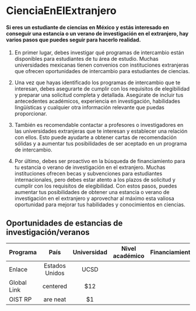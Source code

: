 # CienciaEnElExtranjero

#### Si eres un estudiante de ciencias en México y estás interesado en conseguir una estancia o un verano de investigación en el extranjero, hay varios pasos que puedes seguir para hacerlo realidad.

1. En primer lugar, debes investigar qué programas de intercambio están disponibles para estudiantes de tu área de estudio. Muchas universidades mexicanas tienen convenios con instituciones extranjeras que ofrecen oportunidades de intercambio para estudiantes de ciencias.

2. Una vez que hayas identificado los programas de intercambio que te interesan, debes asegurarte de cumplir con los requisitos de elegibilidad y preparar una solicitud completa y detallada. Asegúrate de incluir tus antecedentes académicos, experiencia en investigación, habilidades lingüísticas y cualquier otra información relevante que puedas proporcionar.

3. También es recomendable contactar a profesores o investigadores en las universidades extranjeras que te interesan y establecer una relación con ellos. Esto puede ayudarte a obtener cartas de recomendación sólidas y a aumentar tus posibilidades de ser aceptado en un programa de intercambio.

4. Por último, debes ser proactivo en la búsqueda de financiamiento para tu estancia o verano de investigación en el extranjero. Muchas instituciones ofrecen becas y subvenciones para estudiantes internacionales, pero debes estar atento a los plazos de solicitud y cumplir con los requisitos de elegibilidad.
Con estos pasos, puedes aumentar tus posibilidades de obtener una estancia o verano de investigación en el extranjero y aprovechar al máximo esta valiosa oportunidad para mejorar tus habilidades y conocimientos en ciencias.

## Oportunidades de estancias de investigación/veranos

| Programa      | País           | Universidad      | Nivel académico    | Financiamiento | Link            |
| ------------- |:--------------:|:----------------:| :----------------: |:--------------:| --------------: |
| Enlace        | Estados Unidos | UCSD             |                    |                |                 |
| Global Link   | centered       |   $12            |                    |                |                 |
| OIST RP       | are neat       |    $1            |                    |                |                 |
